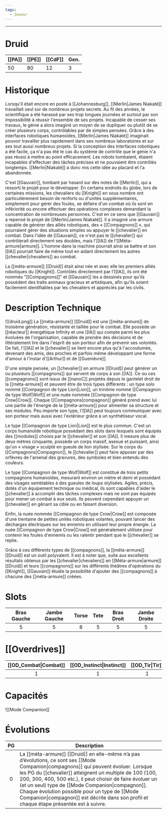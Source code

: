```yaml
---
tags:
  - Joueur
---
```


___
# Druid

| [[PA]] | [[PE]] | [[CdF]] | Gen. |
| ------ | ------ | ------- | ---- |
| 50     | 80     | 12      | 3    |
# Historique

Lorsqu'il était encore en poste à [[Johannesburg]], [[Merlin|James Niakaté]] travaillait seul sur de nombreux projets secrets. Au fil des années, le scientifique a été harassé par ses trop longues journées et surtout par son impossibilité à réussir l'ensemble de ses projets. Incapable de cesser ses travaux, le génie a alors imaginé un moyen de se dupliquer ou plutôt de se créer plusieurs corps, contrôlables par de simples pensées. Grâce à des interfaces robotiques humanoïdes, [[Merlin|James Niakaté]] imaginait pouvoir travailler plus rapidement dans ses nombreux laboratoires et sur ses tout aussi nombreux projets. Si la conception des interfaces robotiques a été facile, ça n'a pas été le cas du système de contrôle que le génie n'a pas réussi à mettre au point efficacement. Les robots tombaient, étaient incapables d'effectuer des tâches précises et ne pouvaient être contrôlés longtemps. [[Merlin|Niakaté]] a donc mis cette idée au placard et l'a abandonnée.

C'est [[Gauvain]], tombant par hasard sur des notes de [[Merlin]], qui a ressorti le projet pour le développer. En certains endroits du globe, lors de certaines missions, les chevaliers du [[Knight]] en sous nombre ont particulièrement besoin de renforts ou d'unités supplémentaires, simplement pour gérer des foules, se défaire d'un combat où ils sont en infériorité ou encore effectuer des opérations complexes demandant la concentration de nombreuses personnes. C'est en ce sens que [[Gauvain]] a repensé le projet de [[Merlin|James Niakaté]]. Il a imaginé une armure capable de générer des alliés robotiques, des « [[Compagnons]] », qui pourraient gérer des situations simples ou appuyer le [[chevalier]] en combat. Dans l'idée de [[Gauvain]], ce n'est pas le [[chevalier]] qui contrôlerait directement ses doubles, mais l'[[IA]] de l'[[Méta-armure|armure]]. L'homme dans la machine pourrait ainsi se battre et son [[IA]] pourrait faire de même tout en aidant directement les autres [[chevalier|chevaliers]] au combat.

La [[méta-armure]] [[Druid]] était ainsi née et avec elle les premiers alliés robotiques du [[Knight]]. Contrôlés directement par l'[[IA]], ils ont été nommés "[[Compagnons]]" et [[Gauvain]] les a dessinés pour qu'ils possèdent des traits animaux gracieux et artistiques, afin qu'ils soient facilement identifiables par les chevaliers et appréciés par les civils.
# Description Technique
![[druid.png]]
La [[méta-armure]] [[Druid]] est une [[méta-armure]] de troisième génération, résistante et taillée pour le combat. Elle possède un [[réacteur]] énergétique Infinity et une [[IA]] qui compte parmi les plus évoluées de l'organisation, capable de prendre des décisions et de littéralement lire dans l'esprit de son porteur afin de prévenir ses volontés. De fait, l'[[IA]] et le [[chevalier]] se lient encore plus qu'à l'accoutumée, devenant des amis, des proches et parfois même développant une forme d'amour à l'instar d'[[Arthur]] et de [[Guenièvre]].

D'une simple pensée, un [[chevalier]] en armure [[Druid]] peut générer un ou plusieurs [[compagnons]] qui servent de corps à son [[IA]]. Ce ou ces [[compagnons]] sont issus de [[nanoC]] projetés depuis le gantelet droit de la [[méta-armure]] et peuvent être de trois types différents : un type solo nommé [[Compagnon de type Lion|Lion]], un trinôme nommé [[Compagnon de type Wolf|Wolf]] et une nuée nommée [[Compagnon de type Crow|Crow]]. Chaque [[Compagnons|compagnon]] généré prend avec lui une partie de l'énergie de la [[méta-armure]] pour alimenter sa structure et ses modules. Peu importe son type, l'[[IA]] peut toujours communiquer avec son porteur mais aussi avec l'extérieur grâce à un synthétiseur vocal.

Le type [[Compagnon de type Lion|Lion]] est le plus commun. C'est un corps humanoïde robotique possédant des slots dans lesquels sont équipés des [[modules]] choisis par le [[chevalier]] et son [[IA]]. Il mesure plus de deux mètres cinquante, possède un corps massif, asexué et puissant, ainsi qu'un « visage » sculpté en gueule de lion stylisée. Sur le corps du [[Compagnons|Compagnon]], le [[chevalier]] peut faire apposer par des orfèvres de l'arsenal des gravures, des symboles et bien entendu des couleurs.

Le type [[Compagnon de type Wolf|Wolf]] est constitué de trois petits compagnons humanoïdes, mesurant environ un mètre et demi et possédant des visages semblables à des gueules de loups stylisées. Agiles, précis, dotés d'un équipement technique ou médical, ils sont capables d'aider le [[chevalier]] à accomplir des tâches complexes mais ne sont pas équipés pour mener un combat à eux seuls. Ils peuvent cependant appuyer un [[chevalier]] en gênant sa cible ou en faisant diversion.

Enfin, la nuée nommée [[Compagnon de type Crow|Crow]] est composée d'une trentaine de petites unités robotiques volantes, pouvant lancer des décharges électriques sur les ennemis en utilisant leur propre énergie. La nuée [[Compagnon de type Crow|Crow]] est généralement utilisée pour contenir les foules d'ennemis ou les ralentir pendant que le [[chevalier]] se replie.

Grâce à ces différents types de [[compagnons]], la [[méta-armure]] [[Druid]] est un outil polyvalent. Il est à noter que, suite aux excellents résultats obtenus par les [[chevalier|chevaliers]] en [[Méta-armure|armure]] [[Druid]] et leurs [[compagnons]] sur les différents théâtres d'opérations du [[Knight]], [[Gauvain]] étudie la possibilité d'ajouter des [[compagnons]] à chacune des [[méta-armure]] créées.

# Slots

| Bras Gauche | Jambe Gauche | Torse | Tete | Bras Droit | Jambe Droite |
| :---------: | :----------: | :---: | :--: | :--------: | :----------: |
|      5      |      5       |   8   |  5   |     5      |      5       |
# [[Overdrives]]

| [[OD_Combat\|Combat]] | [[OD_Instinct\|Instinct]] | [[OD_Tir\|Tir]] | [[OD_Technique\|Technique]] |
| :-------------------: | :-----------------------: | :-------------: | :-------------------------: |
|           1           |             1             |        1        |              1              |

# Capacités
![[Mode Companion]]

# Évolutions

| PG  | Description                                                                                                                                                                                                                                                                                                                                                                                                                                                       |
| :-: | ----------------------------------------------------------------------------------------------------------------------------------------------------------------------------------------------------------------------------------------------------------------------------------------------------------------------------------------------------------------------------------------------------------------------------------------------------------------- |
|  0  | La [[méta-armure]] [[Druid]] en elle-même n’a pas d’évolutions, ce sont ses [[Mode Companion\|compagnons]] qui peuvent évoluer. Lorsque les PG du [[chevalier]] atteignent un multiple de 100 (100, 200, 300, 400, 500 etc.), il peut choisir de faire évoluer un (et un seul) type de [[Mode Companion\|compagnon]]. Chaque évolution possible pour un type de [[Mode Companion\|compagnon]] est décrite dans son profil et chaque étape présentée est à suivre. |
